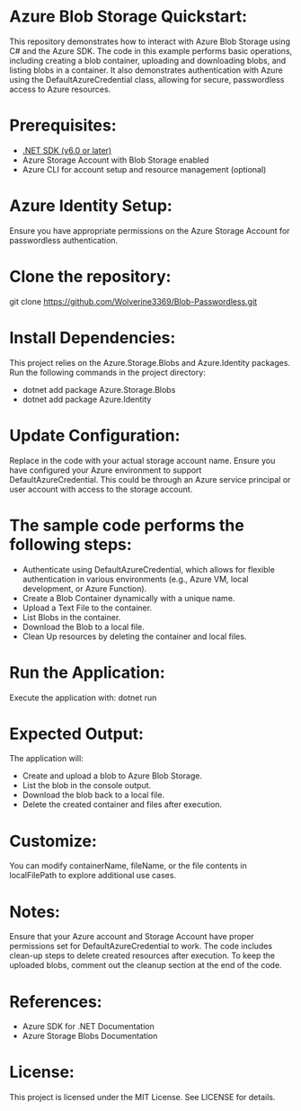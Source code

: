 # Azure Blob Storage Quickstart:
This repository demonstrates how to interact with Azure Blob Storage using C# and the Azure SDK. The code in this example performs basic operations, including creating a blob container, uploading and downloading blobs, and listing blobs in a container. It also demonstrates authentication with Azure using the DefaultAzureCredential class, allowing for secure, passwordless access to Azure resources.

# Prerequisites:
* [.NET SDK (v6.0 or later)](https://dotnet.microsoft.com/en-us/download)
* Azure Storage Account with Blob Storage enabled
* Azure CLI for account setup and resource management (optional)

# Azure Identity Setup:
Ensure you have appropriate permissions on the Azure Storage Account for passwordless authentication.

# Clone the repository:
git clone https://github.com/Wolverine3369/Blob-Passwordless.git

# Install Dependencies: 
This project relies on the Azure.Storage.Blobs and Azure.Identity packages. Run the following commands in the project directory:
* dotnet add package Azure.Storage.Blobs
* dotnet add package Azure.Identity

# Update Configuration:
Replace <storage-account-name> in the code with your actual storage account name.
Ensure you have configured your Azure environment to support DefaultAzureCredential. This could be through an Azure service principal or user account with access to the storage account.

# The sample code performs the following steps:
* Authenticate using DefaultAzureCredential, which allows for flexible authentication in various environments (e.g., Azure VM, local development, or Azure Function).
* Create a Blob Container dynamically with a unique name.
* Upload a Text File to the container.
* List Blobs in the container.
* Download the Blob to a local file.
* Clean Up resources by deleting the container and local files.

# Run the Application:
Execute the application with: dotnet run

# Expected Output:
The application will:
* Create and upload a blob to Azure Blob Storage.
* List the blob in the console output.
* Download the blob back to a local file.
* Delete the created container and files after execution.

# Customize:
You can modify containerName, fileName, or the file contents in localFilePath to explore additional use cases.

# Notes:
Ensure that your Azure account and Storage Account have proper permissions set for DefaultAzureCredential to work.
The code includes clean-up steps to delete created resources after execution. To keep the uploaded blobs, comment out the cleanup section at the end of the code.

# References:
* Azure SDK for .NET Documentation
* Azure Storage Blobs Documentation

# License:
This project is licensed under the MIT License. See LICENSE for details.
